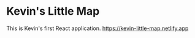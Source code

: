 # Kevin's Little Map

This is Kevin's first React application.
https://kevin-little-map.netlify.app


